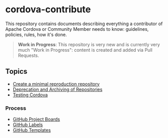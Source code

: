 # cordova-contribute

This repository contains documents describing everything a contributor of Apache Cordova or Community Member needs to know: guidelines, policies, rules, how it's done.

> **Work in Progress**: This repository is very new and is currently very much "Work in Progress": content is created and added via Pull Requests.

## Topics

- [Create a minimal reproduction repository](create-reproduction.md)
- [Deprecation and Archiving of Repositories](deprecation.md)
- [Testing Cordova](testing.md)

### Process

- [GitHub Project Boards](github-project-boards.md)
- [GitHub Labels](github-labels.md)
- [GitHub Templates](github-templates.md)
